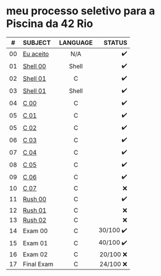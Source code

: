 # meu processo seletivo para a Piscina da 42 Rio


|#	|SUBJECT							|LANGUAGE	|STATUS						|
|:-:|:--								|:-:		|--:						|
|00	|[Eu aceito](./eu_aceito)			|N/A		|:heavy_check_mark:			|
|01	|[Shell 00](./c_piscine_shell_00)	|Shell		|:heavy_check_mark:			|
|02	|[Shell 01](./c_piscine_shell_01)	|C			|:heavy_check_mark:			|
|03	|[Shell 01](./c_piscine_shell_01)	|Shell		|:heavy_check_mark:			|
|04	|[C 00](./c_piscine_c_00)			|C			|:heavy_check_mark:			|
|05	|[C 01](./c_piscine_c_01)			|C			|:heavy_check_mark:			|
|05	|[C 02](./c_piscine_c_02)			|C			|:heavy_check_mark:			|
|06	|[C 03](./c_piscine_c_03)			|C			|:heavy_check_mark:			|
|07	|[C 04](./c_piscine_c_04)			|C			|:heavy_check_mark:			|
|08	|[C 05](./c_piscine_c_05)			|C			|:heavy_check_mark:			|
|09	|[C 06](./c_piscine_c_06)			|C			|:heavy_check_mark:			|
|10	|[C 07](./c_piscine_c_07)			|C			|:x:						|
|11	|[Rush 00](./c_piscine_rush_00)		|C			|:heavy_check_mark:			|
|12	|[Rush 01](./c_piscine_rush_01)		|C			|:x:						|
|13	|[Rush 02](./c_piscine_rush_02)		|C			|:x:						|
|14	|Exam 00							|C			|30/100	:heavy_check_mark:	|
|15	|Exam 01							|C			|40/100	:heavy_check_mark:	|
|16	|Exam 02							|C			|20/100	:x:					|
|17	|Final Exam							|C			|24/100 :x:					|
